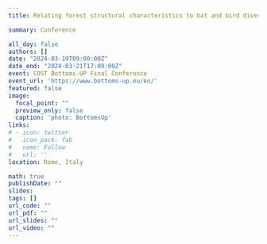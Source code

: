 ```yaml
---
title: Relating forest structural characteristics to bat and bird diversity in the Italian Alps

summary: Conference

all_day: false
authors: []
date: "2024-03-19T09:00:00Z"
date_end: "2024-03-21T17:00:00Z"
event: COST Bottoms-UP Final Conference
event_url: 'https://www.bottoms-up.eu/en/'
featured: false
image:
  focal_point: ""
  preview_only: false
  caption: 'photo: BottomsUp'
links:
# - icon: twitter
#   icon_pack: fab
#   name: Follow
#   url: ''
location: Rome, Italy

math: true
publishDate: ""
slides: 
tags: []
url_code: ""
url_pdf: ""
url_slides: ""
url_video: ""
---
```

